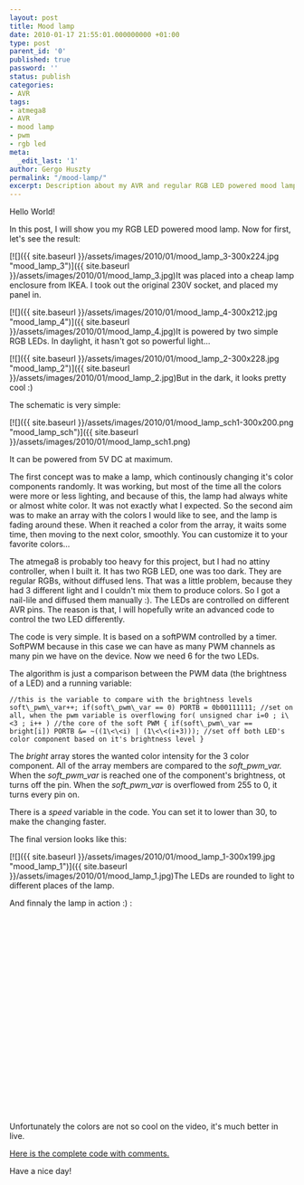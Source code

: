 ```yaml
---
layout: post
title: Mood lamp
date: 2010-01-17 21:55:01.000000000 +01:00
type: post
parent_id: '0'
published: true
password: ''
status: publish
categories:
- AVR
tags:
- atmega8
- AVR
- mood lamp
- pwm
- rgb led
meta:
  _edit_last: '1'
author: Gergo Huszty
permalink: "/mood-lamp/"
excerpt: Description about my AVR and regular RGB LED powered mood lamp
---
```

Hello World!

In this post, I will show you my RGB LED powered mood lamp. Now for first, let's see the result:

[![]({{ site.baseurl }}/assets/images/2010/01/mood_lamp_3-300x224.jpg "mood\_lamp\_3")]({{ site.baseurl }}/assets/images/2010/01/mood_lamp_3.jpg)It was placed into a cheap lamp enclosure from IKEA. I took out the original 230V socket, and placed my panel in.

<!--more-->

[![]({{ site.baseurl }}/assets/images/2010/01/mood_lamp_4-300x212.jpg "mood\_lamp\_4")]({{ site.baseurl }}/assets/images/2010/01/mood_lamp_4.jpg)It is powered by two simple RGB LEDs. In daylight, it hasn't got so powerful light...

[![]({{ site.baseurl }}/assets/images/2010/01/mood_lamp_2-300x228.jpg "mood\_lamp\_2")]({{ site.baseurl }}/assets/images/2010/01/mood_lamp_2.jpg)But in the dark, it looks pretty cool :)

The schematic is very simple:

[![]({{ site.baseurl }}/assets/images/2010/01/mood_lamp_sch1-300x200.png "mood\_lamp\_sch")]({{ site.baseurl }}/assets/images/2010/01/mood_lamp_sch1.png)

It can be powered from 5V DC at maximum.

The first concept was to make a lamp, which continously changing it's color components randomly. It was working, but most of the time all the colors were more or less lighting, and because of this, the lamp had always white or almost white color. It was not exactly what I expected. So the second aim was to make an array with the colors I would like to see, and the lamp is fading around these. When it reached a color from the array, it waits some time, then moving to the next color, smoothly. You can customize it to your favorite colors...

The atmega8 is probably too heavy for this project, but I had no attiny controller, when I built it. It has two RGB LED, one was too dark. They are regular RGBs, without diffused lens. That was a little problem, because they had 3 different light and I couldn't mix them to produce colors. So I got a nail-lile and diffused them manually :). The LEDs are controlled on different AVR pins. The reason is that, I will hopefully write an advanced code to control the two LED differently.

The code is very simple. It is based on a softPWM controlled by a timer. SoftPWM because in this case we can have as many PWM channels as many pin we have on the device. Now we need 6 for the two LEDs.

The algorithm is just a comparison between the PWM data (the brightness of a LED) and a running variable:

```
//this is the variable to compare with the brightness levels soft\_pwm\_var++; if(soft\_pwm\_var == 0) PORTB = 0b00111111; //set on all, when the pwm variable is overflowing for( unsigned char i=0 ; i\<3 ; i++ ) //the core of the soft PWM { if(soft\_pwm\_var == bright[i]) PORTB &= ~((1\<\<i) | (1\<\<(i+3))); //set off both LED's color component based on it's brightness level }
```

The _bright_ array stores the wanted color intensity for the 3 color component. All of the array members are compared to the _soft\_pwm\_var._ When the _soft\_pwm\_var_ is reached one of the component's brightness, ot turns off the pin. When the _soft\_pwm\_var_ is overflowed from 255 to 0, it turns every pin on.

There is a _speed_ variable in the code. You can set it to lower than 30, to make the changing faster.

The final version looks like this:

[![]({{ site.baseurl }}/assets/images/2010/01/mood_lamp_1-300x199.jpg "mood\_lamp\_1")]({{ site.baseurl }}/assets/images/2010/01/mood_lamp_1.jpg)The LEDs are rounded to light to different places of the lamp.

And finnaly the lamp in action :) :

<object width="425" height="350" classid="clsid:d27cdb6e-ae6d-11cf-96b8-444553540000" codebase="http://download.macromedia.com/pub/shockwave/cabs/flash/swflash.cab#version=6,0,40,0"><param name="src" value="http://www.youtube.com/v/n0oD0vT_o0U">
<embed width="425" height="350" type="application/x-shockwave-flash" src="http://www.youtube.com/v/n0oD0vT_o0U"></embed></object>

Unfortunately the colors are not so cool on the video, it's much better in live.

[Here is the complete code with comments.](https://libesz.digitaltrip.hu/downloads/mood_lamp.zip)

Have a nice day!

